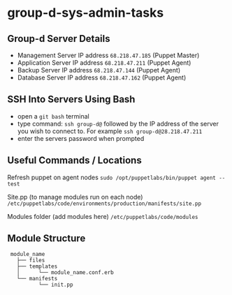 # group-d-sys-admin-tasks

## Group-d Server Details

- Management Server IP address ` 68.218.47.185 ` (Puppet Master)
- Application Server IP address ` 68.218.47.211 ` (Puppet Agent)
- Backup Server IP address ` 68.218.47.144 ` (Puppet Agent)
- Database Server IP address ` 68.218.47.162 ` (Puppet Agent)

## SSH Into Servers Using Bash

 - open a ` git bash ` terminal
 - type command: ` ssh group-d@ ` followed by the IP address of the server you wish to connect to. For example `ssh group-d@28.218.47.211`
 - enter the servers password when prompted
 
 ## Useful Commands / Locations
 
 Refresh puppet on agent nodes ` sudo /opt/puppetlabs/bin/puppet agent --test `
 
 Site.pp (to manage modules run on each node) ` /etc/puppetlabs/code/environments/production/manifests/site.pp `
 
 Modules folder (add modules here) `/etc/puppetlabs/code/modules `
 
 ## Module Structure

```
 module_name
   ├── files
   ├── templates
   │      └── module_name.conf.erb
   └── manifests
          └── init.pp
```

